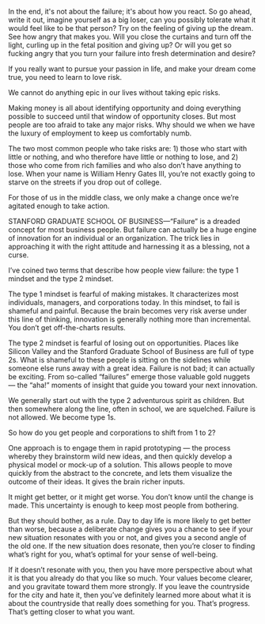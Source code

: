 

In the end, it's not about the failure; it's about how you react. So go ahead, write it out, imagine yourself as a big loser, can you possibly tolerate what it would feel like to be that person? Try on the feeling of giving up the dream. See how angry that makes you. Will you close the curtains and turn off the light, curling up in the fetal position and giving up? Or will you get so fucking angry that you turn your failure into fresh determination and desire?



If you really want to pursue your passion in life, and make your dream come true, you need to learn to love risk.

We cannot do anything epic in our lives without taking epic risks.


Making money is all about identifying opportunity and doing everything possible to succeed until that window of opportunity closes. But most people are too afraid to take any major risks. Why should we when we have the luxury of employment to keep us comfortably numb.

The two most common people who take risks are: 1) those who start with little or nothing, and who therefore have little or nothing to lose, and 2) those who come from rich families and who also don’t have anything to lose. When your name is William Henry Gates III, you’re not exactly going to starve on the streets if you drop out of college.

For those of us in the middle class, we only make a change once we’re agitated enough to take action. 



STANFORD GRADUATE SCHOOL OF BUSINESS—“Failure” is a dreaded concept for most business people. But failure can actually be a huge engine of innovation for an individual or an organization. The trick lies in approaching it with the right attitude and harnessing it as a blessing, not a curse.

I’ve coined two terms that describe how people view failure: the type 1 mindset and the type 2 mindset.

The type 1 mindset is fearful of making mistakes. It characterizes most individuals, managers, and corporations today. In this mindset, to fail is shameful and painful. Because the brain becomes very risk averse under this line of thinking, innovation is generally nothing more than incremental. You don’t get off-the-charts results.

The type 2 mindset is fearful of losing out on opportunities. Places like Silicon Valley and the Stanford Graduate School of Business are full of type 2s. What is shameful to these people is sitting on the sidelines while someone else runs away with a great idea. Failure is not bad; it can actually be exciting. From so-called “failures” emerge those valuable gold nuggets — the “aha!” moments of insight that guide you toward your next innovation.

We generally start out with the type 2 adventurous spirit as children. But then somewhere along the line, often in school, we are squelched. Failure is not allowed. We become type 1s.

So how do you get people and corporations to shift from 1 to 2?

One approach is to engage them in rapid prototyping — the process whereby they brainstorm wild new ideas, and then quickly develop a physical model or mock-up of a solution. This allows people to move quickly from the abstract to the concrete, and lets them visualize the outcome of their ideas. It gives the brain richer inputs.


It might get better, or it might get worse. You don’t know until the change is made. This uncertainty is enough to keep most people from bothering.

But they should bother, as a rule. Day to day life is more likely to get better than worse, because a deliberate change gives you a chance to see if your new situation resonates with you or not, and gives you a second angle of the old one. If the new situation does resonate, then you’re closer to finding what’s right for you, what’s optimal for your sense of well-being.

If it doesn’t resonate with you, then you have more perspective about what it is that you already do that you like so much. Your values become clearer, and you gravitate toward them more strongly. If you leave the countryside for the city and hate it, then you’ve definitely learned more about what it is about the countryside that really does something for you. That’s progress. That’s getting closer to what you want.

